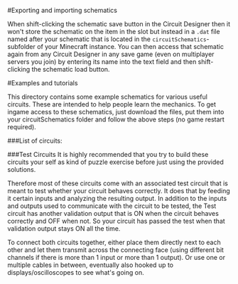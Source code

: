 #Exporting and importing schematics

When shift-clicking the schematic save button in the Circuit Designer then it won't store the schematic on the item in the slot but instead in a `.dat` file named after your schematic that is located in the `circuitSchematics`-subfolder of your Minecraft instance. You can then access that schematic again from any Circuit Designer in any save game (even on multiplayer servers you join) by entering its name into the text field and then shift-clicking the schematic load button.

#Examples and tutorials

This directory contains some example schematics for various useful circuits. These are intended to help people learn the mechanics.
To get ingame access to these schematics, just download the files, put them into your circuitSchematics folder and follow the above steps (no game restart required).

###List of circuits:

###Test Circuits
It is highly recommended that you try to build these circuits your self as kind of puzzle exercise before just using the provided solutions.

Therefore most of these circuits come with an associated test circuit that is meant to test whether your circuit behaves correctly. It does that by feeding it certain inputs and analyzing the resulting output. In addition to the inputs and outputs used to communicate with the circuit to be tested, the Test circuit has another validation output that is ON when the circuit behaves correctly and OFF when not. So your circuit has passed the test when that validation output stays ON all the time.

To connect both circuits together, either place them directly next to each other and let them transmit across the connecting face (using different bit channels if there is more than 1 input or more than 1 output). Or use one or multiple cables in between, eventually also hooked up to displays/oscilloscopes to see what's going on.
